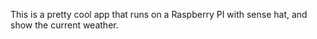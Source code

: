 This is a pretty cool app that runs on a Raspberry PI with sense hat, and show the current weather. 
